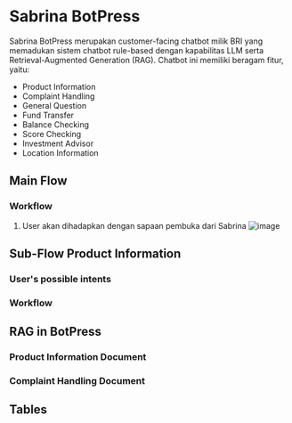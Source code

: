 # Sabrina BotPress
Sabrina BotPress merupakan customer-facing chatbot milik BRI yang memadukan sistem chatbot rule-based dengan kapabilitas LLM serta Retrieval-Augmented Generation (RAG). Chatbot ini memiliki beragam fitur, yaitu:
* Product Information
* Complaint Handling
* General Question
* Fund Transfer
* Balance Checking
* Score Checking
* Investment Advisor
* Location Information

## Main Flow
### Workflow
1. User akan dihadapkan dengan sapaan pembuka dari Sabrina
![image](https://github.com/fafafwzn/sabrinaPressDocs/assets/44219042/153d654d-4f8c-4770-ac4e-c30822788832)


## Sub-Flow Product Information
### User's possible intents
### Workflow

## RAG in BotPress
### Product Information Document
### Complaint Handling Document

## Tables
###

